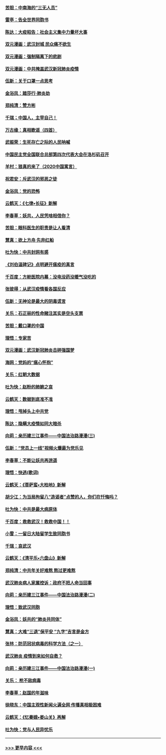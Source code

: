 #### [苦胆：中南海的“三无人员”](../pages/nsc993/n11862997.md?t=02121831) 
#### [雷亭：告全世界同胞书](../pages/nsc993/n11862572.md?t=02121831) 
#### [陈达：大疫昭告：社会主义集中力量坏大事](../pages/nsc993/n11859419.md?t=02121831) 
#### [双元漫画：武汉封城 民众痛不欲生](../pages/nsc993/n11859287.md?t=02121831) 
#### [双元漫画：强制隔离下的悲剧](../pages/nsc993/n11859244.md?t=02121831) 
#### [双元漫画：中共掩盖武汉新冠肺炎疫情](../pages/nsc993/n11858249.md?t=02121831) 
#### [伍新：关于口罩一点思考](../pages/nsc993/n11859195.md?t=02121831) 
#### [金浴凤：踏莎行‧肺炎劫](../pages/nsc993/n11858227.md?t=02121831) 
#### [郑纯清：赞方彬](../pages/nsc993/n11856803.md?t=02121831) 
#### [千瑞；中国人，主宰自己！](../pages/nsc993/n11856793.md?t=02121831) 
#### [万古缘：真相歌谣（四首）](../pages/nsc993/n11856263.md?t=02121831) 
#### [武振荣：生死存亡之际的人民呐喊](../pages/nsc993/n11856256.md?t=02121831) 
#### [中国民主党全国联合总部第四次代表大会在洛杉矶召开](../pages/nsc993/n11856344.md?t=02121831) 
#### [羊村：狼真的来了（2020中国寓言）](../pages/nsc993/n11856229.md?t=02121831) 
#### [祝君安：斥武汉的邪恶之徒](../pages/nsc993/n11855861.md?t=02121831) 
#### [金浴凤：党的恐怖](../pages/nsc993/n11855849.md?t=02121831) 
#### [云鹤天：《七律▪长征》新解](../pages/nsc993/n11855479.md?t=02121831) 
#### [李春草：妖共，人民凭啥相信你？](../pages/nsc993/n11855196.md?t=02121831) 
#### [苦胆：眼科医生的职责是让人看清](../pages/nsc993/n11853840.md?t=02121831) 
#### [慧真：欲上方舟 先弃红船](../pages/nsc993/n11853483.md?t=02121831) 
#### [吐为快：中共封网有感](../pages/nsc993/n11852575.md?t=02121831) 
#### [《刘伯温碑记》点明避开瘟疫的真言](../pages/nsc993/n11852128.md?t=02121831) 
#### [千百度：方舱医院内幕：没电没药没暖气没吃的](../pages/nsc993/n11850211.md?t=02121831) 
#### [张彼得：从武汉疫情看各国反应](../pages/nsc993/n11850102.md?t=02121831) 
#### [伍新：无神论是最大的阴毒谎言](../pages/nsc993/n11846129.md?t=02121831) 
#### [关乐：石正丽的性命赌注其实是空头支票](../pages/nsc993/n11846109.md?t=02121831) 
#### [苦胆：戴口罩的中国](../pages/nsc993/n11845576.md?t=02121831) 
#### [理悟：专家苦](../pages/nsc993/n11845564.md?t=02121831) 
#### [双元漫画：武汉新冠肺炎击碎强国梦](../pages/nsc993/n11843320.md?t=02121831) 
#### [海网：党妈的“瘟心怀抱”](../pages/nsc993/n11840740.md?t=02121831) 
#### [关乐：红朝大数据](../pages/nsc993/n11840675.md?t=02121831) 
#### [吐为快：赵粉的肺腑之哀](../pages/nsc993/n11840618.md?t=02121831) 
#### [云鹤天：数据到底准不准](../pages/nsc993/n11840325.md?t=02121831) 
#### [理悟：甩掉头上中共党](../pages/nsc993/n11838826.md?t=02121831) 
#### [陈达：隐瞒大疫情如同大暗杀](../pages/nsc993/n11838771.md?t=02121831) 
#### [向莉：亲历建三江事件——中国法治路漫漫(三)](../pages/nsc993/n11831825.md?t=02121831) 
#### [伍新：“党员上一线”视频火爆最为党乐见](../pages/nsc993/n11838200.md?t=02121831) 
#### [李春草：不能让妖共再逍遥](../pages/nsc993/n11838102.md?t=02121831) 
#### [理悟：快逃(歌词)](../pages/nsc993/n11838083.md?t=02121831) 
#### [云鹤天：《菩萨蛮▪大柏地》新解](../pages/nsc993/n11838059.md?t=02121831) 
#### [胡少江：为当局拘留八“造谣者”点赞的人，你们在忏悔吗？](../pages/nsc993/n11836801.md?t=02121831) 
#### [吐为快：中共是最大病原体](../pages/nsc993/n11836748.md?t=02121831) 
#### [千百度：救救武汉！救救中国！！](../pages/nsc993/n11836145.md?t=02121831) 
#### [小雪：一留日大陆留学生致同胞书](../pages/nsc993/n11834624.md?t=02121831) 
#### [千瑞：哀武汉](../pages/nsc993/n11833647.md?t=02121831) 
#### [云鹤天：《清平乐▪六盘山》新解](../pages/nsc993/n11833611.md?t=02121831) 
#### [郑纯清：中共年关好难熬 熬过更难熬](../pages/nsc993/n11833489.md?t=02121831) 
#### [武汉肺炎病人家属控诉：政府不把人命当回事](../pages/nsc993/n11833205.md?t=02121831) 
#### [向莉：亲历建三江事件——中国法治路漫漫(二)](../pages/nsc993/n11829102.md?t=02121831) 
#### [理悟：致武汉同胞](../pages/nsc993/n11831522.md?t=02121831) 
#### [金浴凤：妖共的“肺炎共同体”](../pages/nsc993/n11829448.md?t=02121831) 
#### [慧真：大难“三退”保平安 “九字”吉言是金方](../pages/nsc993/n11829501.md?t=02121831) 
#### [张林：防范冠状病毒的科学方法（之一）](../pages/nsc993/n11828618.md?t=02121831) 
#### [武汉肺炎 疫情到来如何自救？](../pages/nsc993/n11827632.md?t=02121831) 
#### [向莉：亲历建三江事件——中国法治路漫漫(一)](../pages/nsc993/n11827190.md?t=02121831) 
#### [关乐： 枪不敌病毒](../pages/nsc993/n11826746.md?t=02121831) 
#### [李春草：赵国的年滋味](../pages/nsc993/n11826321.md?t=02121831) 
#### [徐晓东：中国主观性新闻火遍全网 传播真相极困难](../pages/nsc993/n11826508.md?t=02121831) 
#### [云鹤天：《忆秦娥▪娄山关》再解](../pages/nsc993/n11824682.md?t=02121831) 
#### [吐为快：党与人民异忧乐](../pages/nsc993/n11824660.md?t=02121831) 

----
#### [ >>> 更早内容 <<< ](../indexes/nsc993-earlier.md)
